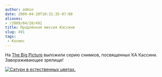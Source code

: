 ```yaml
---
author: admin
date: 2009-04-20T10:31:35-07:00
aliases:
- /2009/04/20/491
title: Продлённая миссия Кассини
slug: 491
tags:
 - Космос
---
```


На [The Big Picture](http://www.boston.com/bigpicture/2009/04/cassinis_continued_mission.html) выложили серию снимков, посвященных КА Кассини. Завораживающее зрелище!

[![Сатурн в естественных цветах.](/2009/04/s01_8088_100.jpg)](http://www.boston.com/bigpicture/2009/04/cassinis_continued_mission.html)
